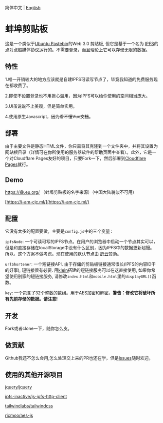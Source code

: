 简体中文 | [English](https://github.com/hutianyu2006/clipboard/blob/main/README.md)

# 蚌埠剪贴板

  这是一个类似于[Ubuntu Pastebin](https://pastebin.ubuntu.com/)的Web 3.0 剪贴板, 但它是基于一个名为 [IPFS](https://ipfs.tech/)的点对点超媒体协议运行的。不需要登录，而且理论上它可以存储无限的数据。

  ## 特性

  1.唯一开销较大的地方应该就是自建IPFS可读写节点了，毕竟我知道的免费服务现在都收费了。

  2.即使不设置登录也不用担心滥用，因为IPFS可以给你使用的空间相当庞大。

  3.UI虽说说不上美观，但是简单实用。

  4.使用原生Javascript，~~因为看不懂Vue文档~~。

  ## 部署

  由于主要文件是静态HTML文件，你只需将其克隆到一个文件夹中，并将其设置为网站根目录（详情可在你所使用的服务器软件的帮助页面中查看）。此外，它是一个对Cloudflare Pages友好的项目，只要Fork一下，然后部署到[Cloudflare Pages](https://pages.cloudflare.com/)就行。

  ## Demo

  [https://😅.eu.org/](https://xn--j28h.eu.org/) （蚌埠剪贴板的名字来源）（中国大陆貌似不可用）

  [https://i-am-cjc.ml/](https://i-am-cjc.ml/) 

  ## 配置

  它没有太多的配置要做，主要是`config.js`中的三个变量 :

  `ipfsNode`: 一个可读可写的IPFS节点。在用户的浏览器中启动一个节点其实可以，但是和直接存储在localStorage中没有什么区别，因为IPFS中的数据更新超慢。所以，这个方案不做考虑。现在使用的默认节点由 [鸽云](https://fast.pigeon.sbs/)赞助。

  `urlShortener`: 一个短链接API. 由于存储的剪贴板链接通常很长(IPFS的内容ID干的好事), 短链接很有必要. 用[klein](https://github.com/kamaln7/klein)搭建的短链接服务可以在这直接使用, 如果你希望使用别家的短链接服务, 请修改`index.html`和`mobile.html`里的`displayURL()`函数。

  `key`: 一个包含了32个整数的数组。用于AES加密和解密。**警告：修改它将破坏所有先前存储的数据。请注意!**

  ## 开发

  Fork或者clone一下，随你怎么皮。

  ## 做贡献

  Github我还不怎么会用,怎么处理交上来的PR也还在学，但是[Issues](https://github.com/hutianyu2006/clipboard/issues)随时欢迎。

  ## 使用的其他开源项目

  [jquery/jquery](https://github.com/jquery/jquery)

  [ipfs-inactive/js-ipfs-http-client](https://github.com/ipfs-inactive/js-ipfs-http-client)

  [tailwindlabs/tailwindcss](https://github.com/tailwindlabs/tailwindcss)

  [ricmoo/aes-js](https://github.com/ricmoo/aes-js)